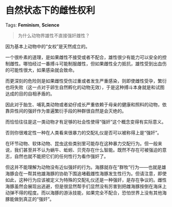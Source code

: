 # 自然状态下的雌性权利

Tags: **Feminism**, **Science**

> 为什么动物界雄性不直接强奸雌性？



因为基本上动物中的“女权”是天然成立的。

一个很朴素的道理，是如果雌性不接受或者不配合，雄性很少有能力可以安全的控制雌性。哪怕经过一番搏斗可能制服雌性，但如果雌性全力抵抗，雄性受到出血伤的可能性很大，如果感染就会致命。

而更深刻的危险则是如果雌性受伤过重或者发生严重感染，则即使雌性受孕，繁衍也将失败（这一点对于卵生自然孵化的动物无效），于是这种搏斗本身就是和试图达成的目的自相矛盾的。

因此对于胎生、哺乳类动物或者幼仔成长严重依赖于母亲的健康和照料的动物，依靠异性间的强奸作为普遍繁衍手段的种群很自然是会灭绝的。

而恰恰往往是这一类动物才有足够的社会性使得“强奸”这个概念变得有实际意义。

否则你很难定性一种在人类看来很暴力的交配礼仪是否可以被称得上是“强奸”。

在环节动物、软体动物、昆虫这些类别里可能存在这种暴力交配行为。但一般来说，我们甚至并不认为蜗牛、蚯蚓、贝壳存在什么智能。既然不存在可被强迫的意志，自然也就不能把它们的任何性行为看作强奸了。

但这并不能理解为动物没有近似强奸的行为。海豚就存在“群牧”行为——也就是雄海豚会在一帮其他雄海豚的协助下围追堵截雌性海豚发生性行为。但请注意，即使如此，这种行为应该被定义为特殊的交配礼仪还是一种强奸，是存在争议的。雌性海豚虽然会展现出逃避，但是很显然帮手们显然没有厉害到把雌海豚按倒在海床上动弹不得的程度。而以海豚的游泳技能，如果完全不配合，恐怕世界上没有其他海豚能做到真正的“强奸”。



